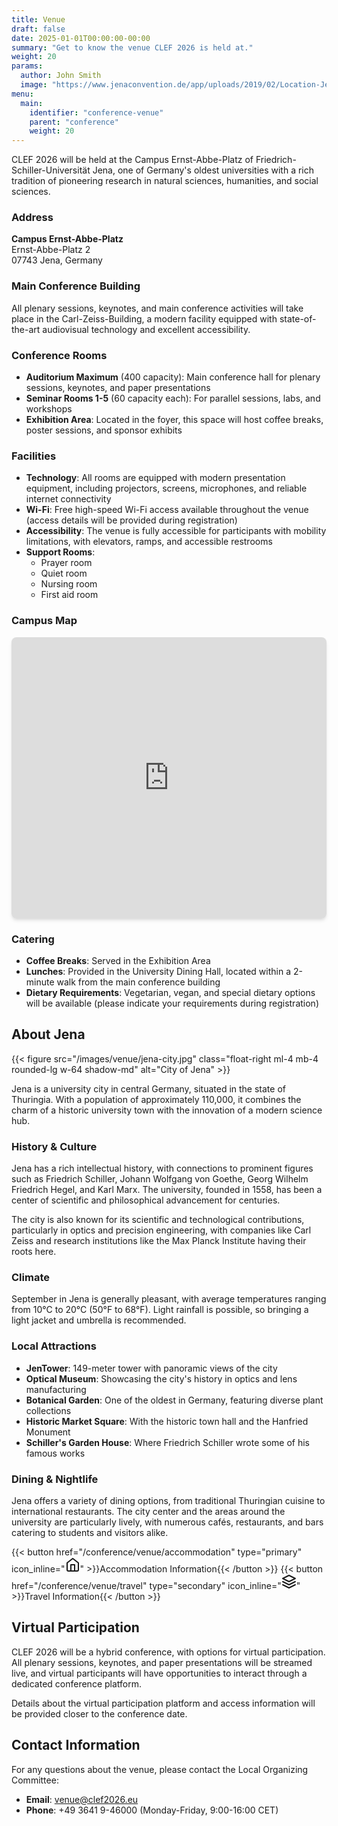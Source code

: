 ```yaml
---
title: Venue
draft: false
date: 2025-01-01T00:00:00-00:00
summary: "Get to know the venue CLEF 2026 is held at."
weight: 20
params:
  author: John Smith
  image: "https://www.jenaconvention.de/app/uploads/2019/02/Location-Jena-FSU-Rosensäle-Außenansicht--1440x810.jpg"
menu:
  main:
    identifier: "conference-venue"
    parent: "conference"
    weight: 20
---
```


CLEF 2026 will be held at the Campus Ernst-Abbe-Platz of Friedrich-Schiller-Universität Jena, one of Germany's oldest universities with a rich tradition of pioneering research in natural sciences, humanities, and social sciences.

### Address

**Campus Ernst-Abbe-Platz**  
Ernst-Abbe-Platz 2  
07743 Jena, Germany

### Main Conference Building

All plenary sessions, keynotes, and main conference activities will take place in the Carl-Zeiss-Building, a modern facility equipped with state-of-the-art audiovisual technology and excellent accessibility.

### Conference Rooms

- **Auditorium Maximum** (400 capacity): Main conference hall for plenary sessions, keynotes, and paper presentations
- **Seminar Rooms 1-5** (60 capacity each): For parallel sessions, labs, and workshops
- **Exhibition Area**: Located in the foyer, this space will host coffee breaks, poster sessions, and sponsor exhibits

### Facilities

- **Technology**: All rooms are equipped with modern presentation equipment, including projectors, screens, microphones, and reliable internet connectivity
- **Wi-Fi**: Free high-speed Wi-Fi access available throughout the venue (access details will be provided during registration)
- **Accessibility**: The venue is fully accessible for participants with mobility limitations, with elevators, ramps, and accessible restrooms
- **Support Rooms**:
  - Prayer room
  - Quiet room
  - Nursing room
  - First aid room

### Campus Map

<div class="my-6">
  <iframe src="https://www.google.com/maps/embed?pb=!1m18!1m12!1m3!1d2511.6141022242024!2d11.579036077072754!3d50.92912885599354!2m3!1f0!2f0!3f0!3m2!1i1024!2i768!4f13.1!3m3!1m2!1s0x47a41b19c6251a93%3A0xd2d7e1d92f1d89bb!2sErnst-Abbe-Platz%202%2C%2007743%20Jena%2C%20Germany!5e0!3m2!1sen!2sus!4v1716304022264!5m2!1sen!2sus" width="100%" height="450" style="border:0; border-radius: 0.5rem; box-shadow: 0 4px 6px -1px rgba(0, 0, 0, 0.1), 0 2px 4px -1px rgba(0, 0, 0, 0.06);" allowfullscreen="" loading="lazy"></iframe>
</div>

### Catering

- **Coffee Breaks**: Served in the Exhibition Area
- **Lunches**: Provided in the University Dining Hall, located within a 2-minute walk from the main conference building
- **Dietary Requirements**: Vegetarian, vegan, and special dietary options will be available (please indicate your requirements during registration)

## About Jena

{{< figure src="/images/venue/jena-city.jpg" class="float-right ml-4 mb-4 rounded-lg w-64 shadow-md" alt="City of Jena" >}}

Jena is a university city in central Germany, situated in the state of Thuringia. With a population of approximately 110,000, it combines the charm of a historic university town with the innovation of a modern science hub.

### History & Culture

Jena has a rich intellectual history, with connections to prominent figures such as Friedrich Schiller, Johann Wolfgang von Goethe, Georg Wilhelm Friedrich Hegel, and Karl Marx. The university, founded in 1558, has been a center of scientific and philosophical advancement for centuries.

The city is also known for its scientific and technological contributions, particularly in optics and precision engineering, with companies like Carl Zeiss and research institutions like the Max Planck Institute having their roots here.

### Climate

September in Jena is generally pleasant, with average temperatures ranging from 10°C to 20°C (50°F to 68°F). Light rainfall is possible, so bringing a light jacket and umbrella is recommended.

### Local Attractions

- **JenTower**: 149-meter tower with panoramic views of the city
- **Optical Museum**: Showcasing the city's history in optics and lens manufacturing
- **Botanical Garden**: One of the oldest in Germany, featuring diverse plant collections
- **Historic Market Square**: With the historic town hall and the Hanfried Monument
- **Schiller's Garden House**: Where Friedrich Schiller wrote some of his famous works

### Dining & Nightlife

Jena offers a variety of dining options, from traditional Thuringian cuisine to international restaurants. The city center and the areas around the university are particularly lively, with numerous cafés, restaurants, and bars catering to students and visitors alike.

{{< button href="/conference/venue/accommodation" type="primary" icon_inline="<svg xmlns='http://www.w3.org/2000/svg' width='24' height='24' viewBox='0 0 24 24' fill='none' stroke='currentColor' stroke-width='2' stroke-linecap='round' stroke-linejoin='round'><path d='M3 9l9-7 9 7v11a2 2 0 0 1-2 2H5a2 2 0 0 1-2-2z'></path><polyline points='9 22 9 12 15 12 15 22'></polyline></svg>" >}}Accommodation Information{{< /button >}}
{{< button href="/conference/venue/travel" type="secondary" icon_inline="<svg xmlns='http://www.w3.org/2000/svg' width='24' height='24' viewBox='0 0 24 24' fill='none' stroke='currentColor' stroke-width='2' stroke-linecap='round' stroke-linejoin='round'><path d='M12 2L2 7l10 5 10-5-10-5z'/><path d='M2 17l10 5 10-5'/><path d='M2 12l10 5 10-5'/></svg>" >}}Travel Information{{< /button >}}

## Virtual Participation

CLEF 2026 will be a hybrid conference, with options for virtual participation. All plenary sessions, keynotes, and paper presentations will be streamed live, and virtual participants will have opportunities to interact through a dedicated conference platform.

Details about the virtual participation platform and access information will be provided closer to the conference date.

## Contact Information

For any questions about the venue, please contact the Local Organizing Committee:

- **Email**: [venue@clef2026.eu](mailto:venue@clef2026.eu)
- **Phone**: +49 3641 9-46000 (Monday-Friday, 9:00-16:00 CET)